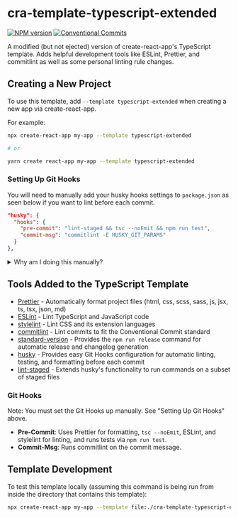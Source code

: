 # cra-template-typescript-extended

[![NPM version](https://img.shields.io/npm/v/cra-template-typescript-extended)](https://www.npmjs.com/package/cra-template-typescript-extended)
[![Conventional Commits](https://img.shields.io/badge/Conventional%20Commits-1.0.0-yellow)](https://conventionalcommits.org)

A modified (but not ejected) version of create-react-app's TypeScript template. Adds helpful development tools like ESLint, Prettier, and commitlint as well as some personal linting rule changes.

## Creating a New Project

To use this template, add `--template typescript-extended` when creating a new app via create-react-app.

For example:

```sh
npx create-react-app my-app --template typescript-extended

# or

yarn create react-app my-app --template typescript-extended
```

### Setting Up Git Hooks

You will need to manually add your husky hooks settings to `package.json` as seen below if you want to lint before each commit.

```json
"husky": {
  "hooks": {
    "pre-commit": "lint-staged && tsc --noEmit && npm run test",
    "commit-msg": "commitlint -E HUSKY_GIT_PARAMS"
  }
},
```

<details>
  <summary>Why am I doing this manually?</summary>
  Because of the limiting nature of a non-ejected create-react-app project you are forced to have a Git repo initialized for you. This interacts poorly with pre-existing husky and lint-staged configs, and will hang the create-react-app process when creating a new project. There is unfortunately no great way I have found to automatically get around this issue without being hacky. 
</details>

## Tools Added to the TypeScript Template

- [Prettier](https://prettier.io/) - Automatically format project files (html, css, scss, sass, js, jsx, ts, tsx, json, md)
- [ESLint](https://eslint.org/) - Lint TypeScript and JavaScript code
- [stylelint](https://stylelint.io/) - Lint CSS and its extension languages
- [commitlint](https://commitlint.js.org/#/) - Lint commits to fit the Conventional Commit standard
- [standard-version](https://github.com/conventional-changelog/standard-version) - Provides the `npm run release` command for automatic release and changelog generation
- [husky](https://github.com/typicode/husky) - Provides easy Git Hooks configuration for automatic linting, testing, and formatting before each commit
- [lint-staged](https://github.com/okonet/lint-staged) - Extends husky's functionality to run commands on a subset of staged files

### Git Hooks

Note: You must set the Git Hooks up manually. See "Setting Up Git Hooks" above.

- **Pre-Commit**: Uses Prettier for formatting, `tsc --noEmit`, ESLint, and stylelint for linting, and runs tests via `npm run test`.
- **Commit-Msg**: Runs commitlint on the commit message.

## Template Development

To test this template locally (assuming this command is being run from inside the directory that contains this template):

```sh
npx create-react-app my-app --template file:./cra-template-typescript-extended
```
